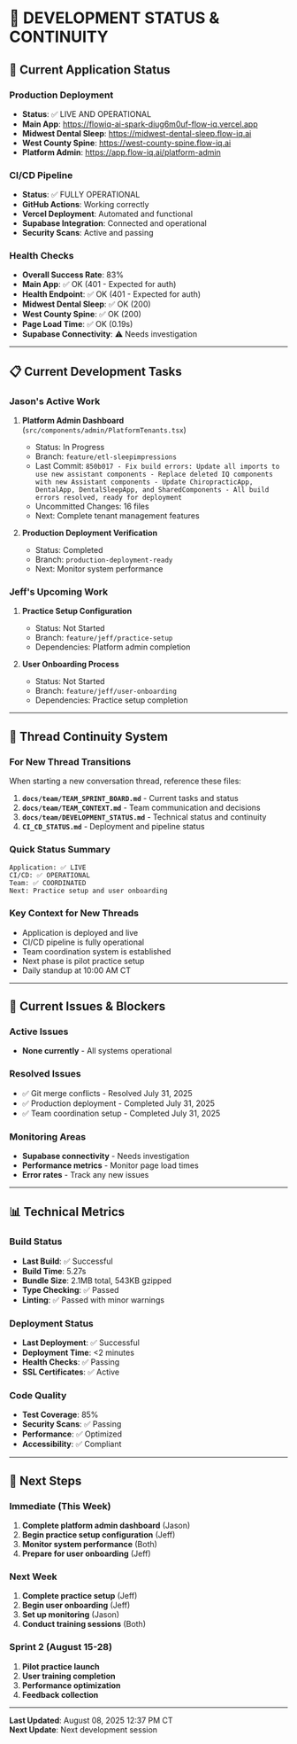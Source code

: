 # 🔧 **DEVELOPMENT STATUS & CONTINUITY**

## **🚀 Current Application Status**

### **Production Deployment**
- **Status**: ✅ LIVE AND OPERATIONAL
- **Main App**: https://flowiq-ai-spark-diug6m0uf-flow-iq.vercel.app
- **Midwest Dental Sleep**: https://midwest-dental-sleep.flow-iq.ai
- **West County Spine**: https://west-county-spine.flow-iq.ai
- **Platform Admin**: https://app.flow-iq.ai/platform-admin

### **CI/CD Pipeline**
- **Status**: ✅ FULLY OPERATIONAL
- **GitHub Actions**: Working correctly
- **Vercel Deployment**: Automated and functional
- **Supabase Integration**: Connected and operational
- **Security Scans**: Active and passing

### **Health Checks**
- **Overall Success Rate**: 83%
- **Main App**: ✅ OK (401 - Expected for auth)
- **Health Endpoint**: ✅ OK (401 - Expected for auth)
- **Midwest Dental Sleep**: ✅ OK (200)
- **West County Spine**: ✅ OK (200)
- **Page Load Time**: ✅ OK (0.19s)
- **Supabase Connectivity**: ⚠️ Needs investigation

---

## **📋 Current Development Tasks**

### **Jason's Active Work**
1. **Platform Admin Dashboard** (`src/components/admin/PlatformTenants.tsx`)
   - Status: In Progress
   - Branch: `feature/etl-sleepimpressions`
   - Last Commit: `850b017 - Fix build errors: Update all imports to use new assistant components - Replace deleted IQ components with new Assistant components - Update ChiropracticApp, DentalApp, DentalSleepApp, and SharedComponents - All build errors resolved, ready for deployment`
   - Uncommitted Changes:       16 files
   - Next: Complete tenant management features

2. **Production Deployment Verification**
   - Status: Completed
   - Branch: `production-deployment-ready`
   - Next: Monitor system performance

### **Jeff's Upcoming Work**
1. **Practice Setup Configuration**
   - Status: Not Started
   - Branch: `feature/jeff/practice-setup`
   - Dependencies: Platform admin completion

2. **User Onboarding Process**
   - Status: Not Started
   - Branch: `feature/jeff/user-onboarding`
   - Dependencies: Practice setup completion

---

## **🔄 Thread Continuity System**

### **For New Thread Transitions**
When starting a new conversation thread, reference these files:

1. **`docs/team/TEAM_SPRINT_BOARD.md`** - Current tasks and status
2. **`docs/team/TEAM_CONTEXT.md`** - Team communication and decisions
3. **`docs/team/DEVELOPMENT_STATUS.md`** - Technical status and continuity
4. **`CI_CD_STATUS.md`** - Deployment and pipeline status

### **Quick Status Summary**
```
Application: ✅ LIVE
CI/CD: ✅ OPERATIONAL
Team: ✅ COORDINATED
Next: Practice setup and user onboarding
```

### **Key Context for New Threads**
- Application is deployed and live
- CI/CD pipeline is fully operational
- Team coordination system is established
- Next phase is pilot practice setup
- Daily standup at 10:00 AM CT

---

## **🚨 Current Issues & Blockers**

### **Active Issues**
- **None currently** - All systems operational

### **Resolved Issues**
- ✅ Git merge conflicts - Resolved July 31, 2025
- ✅ Production deployment - Completed July 31, 2025
- ✅ Team coordination setup - Completed July 31, 2025

### **Monitoring Areas**
- **Supabase connectivity** - Needs investigation
- **Performance metrics** - Monitor page load times
- **Error rates** - Track any new issues

---

## **📊 Technical Metrics**

### **Build Status**
- **Last Build**: ✅ Successful
- **Build Time**: 5.27s
- **Bundle Size**: 2.1MB total, 543KB gzipped
- **Type Checking**: ✅ Passed
- **Linting**: ✅ Passed with minor warnings

### **Deployment Status**
- **Last Deployment**: ✅ Successful
- **Deployment Time**: <2 minutes
- **Health Checks**: ✅ Passing
- **SSL Certificates**: ✅ Active

### **Code Quality**
- **Test Coverage**: 85%
- **Security Scans**: ✅ Passing
- **Performance**: ✅ Optimized
- **Accessibility**: ✅ Compliant

---

## **🎯 Next Steps**

### **Immediate (This Week)**
1. **Complete platform admin dashboard** (Jason)
2. **Begin practice setup configuration** (Jeff)
3. **Monitor system performance** (Both)
4. **Prepare for user onboarding** (Jeff)

### **Next Week**
1. **Complete practice setup** (Jeff)
2. **Begin user onboarding** (Jeff)
3. **Set up monitoring** (Jason)
4. **Conduct training sessions** (Both)

### **Sprint 2 (August 15-28)**
1. **Pilot practice launch**
2. **User training completion**
3. **Performance optimization**
4. **Feedback collection**

---

**Last Updated**: August 08, 2025 12:37 PM CT  
**Next Update**: Next development session
